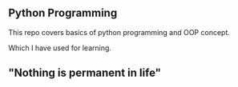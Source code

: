 Python Programming 
-----------------

This repo covers basics of python programming and OOP concept.

Which I have used for learning.


"Nothing is permanent in life" 
-----------------------------



